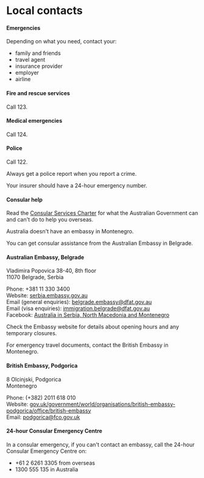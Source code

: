 # Local contacts

#### Emergencies

Depending on what you need, contact your:

* family and friends
* travel agent
* insurance provider
* employer
* airline

#### Fire and rescue services

Call 123.

#### Medical emergencies

Call 124.

#### Police

Call 122.

Always get a police report when you report a crime.

Your insurer should have a 24-hour emergency number.

#### Consular help

Read the [Consular Services Charter](/consular-services/consular-services-charter "Consular Services Charter") for what the Australian Government can and can't do to help you overseas.

Australia doesn't have an embassy in Montenegro.

You can get consular assistance from the Australian Embassy in Belgrade.

#### Australian Embassy, Belgrade

Vladimira Popovica 38-40, 8th floor  
11070 Belgrade, Serbia  
  
Phone: +381 11 330 3400  
Website: [serbia.embassy.gov.au](https://serbia.embassy.gov.au/bgde/home.html)  
Email (general enquiries): [belgrade.embassy@dfat.gov.au](mailto:belgrade.embassy@dfat.gov.au)  
Email (visa enquiries): [immigration.belgrade@dfat.gov.au](mailto:diac-belgrade@dfat.gov.au)  
Facebook: [Australia in Serbia, North Macedonia and Montenegro](https://www.facebook.com/AustraliainSerbia/)

Check the Embassy website for details about opening hours and any temporary closures.

For emergency travel documents, contact the British Embassy in Montenegro.

#### British Embassy, Podgorica

8 Olcinjski, Podgorica  
Montenegro  
  
Phone: (+382) 2011 618 010​  
Website: [gov.uk/government/world/organisations/british-embassy-podgorica/office/british-embassy](https://www.gov.uk/government/world/organisations/british-embassy-podgorica/office/british-embassy)  
Email: [podgorica@fco.gov.uk](mailto:podgorica@fco.gov.uk)

#### 24-hour Consular Emergency Centre

In a consular emergency, if you can't contact an embassy, call the 24-hour Consular Emergency Centre on:

* +61 2 6261 3305 from overseas
* 1300 555 135 in Australia
